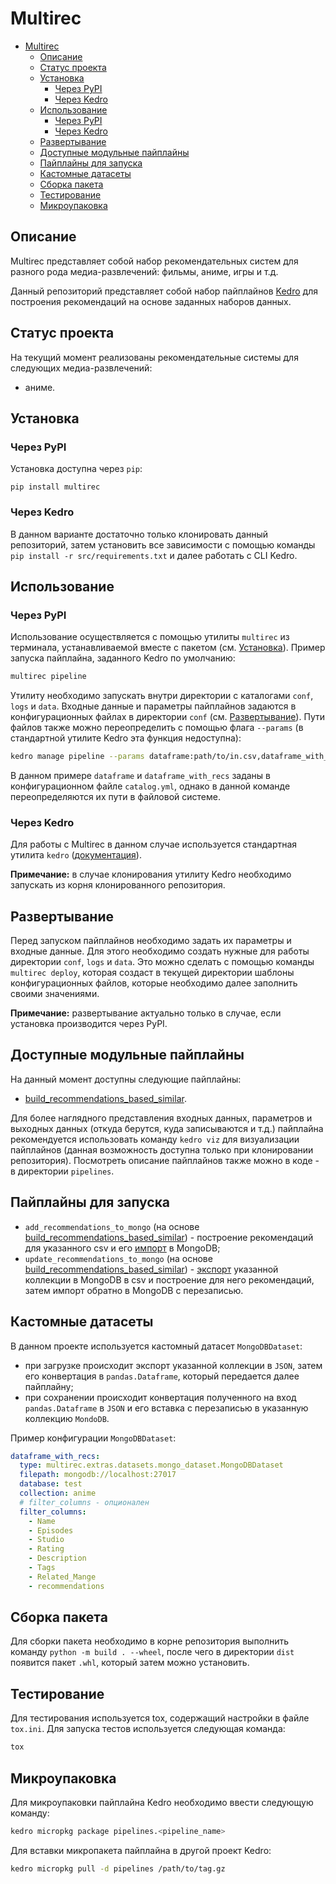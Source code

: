 # Multirec

- [Multirec](#multirec)
  - [Описание](#описание)
  - [Статус проекта](#статус-проекта)
  - [Установка](#установка)
    - [Через PyPI](#через-pypi)
    - [Через Kedro](#через-kedro)
  - [Использование](#использование)
    - [Через PyPI](#через-pypi-1)
    - [Через Kedro](#через-kedro-1)
  - [Развертывание](#развертывание)
  - [Доступные модульные пайплайны](#доступные-модульные-пайплайны)
  - [Пайплайны для запуска](#пайплайны-для-запуска)
  - [Кастомные датасеты](#кастомные-датасеты)
  - [Сборка пакета](#сборка-пакета)
  - [Тестирование](#тестирование)
  - [Микроупаковка](#микроупаковка)


## Описание

Multirec представляет собой набор рекомендательных систем для разного рода медиа-развлечений: фильмы, аниме, игры и т.д. 

Данный репозиторий представляет собой набор пайплайнов [Kedro](https://kedro.org/) для построения рекомендаций на основе заданных наборов данных.

## Статус проекта
На текущий момент реализованы рекомендательные системы для следующих медиа-развлечений:
- аниме.

## Установка

### Через PyPI
Установка доступна через `pip`:
```
pip install multirec
```

### Через Kedro

В данном варианте достаточно только клонировать данный репозиторий, затем установить все зависимости с помощью команды `pip install -r src/requirements.txt` и далее работать с CLI Kedro.

## Использование

### Через PyPI
Использование осуществляется с помощью утилиты `multirec` из терминала, устанавливаемой вместе с пакетом (см. [Установка](#через-pypi)). Пример запуска пайплайна, заданного Kedro по умолчанию:
```bash
multirec pipeline
```

Утилиту необходимо запускать внутри директории с каталогами `conf`, `logs` и `data`. Входные данные и параметры пайплайнов задаются в конфигурационных файлах в директории `conf` (см. [Развертывание](#развертывание)). Пути файлов также можно переопределить с помощью флага `--params` (в стандартной утилите Kedro эта функция недоступна):
```bash
kedro manage pipeline --params dataframe:path/to/in.csv,dataframe_with_recs:path/to/out.csv 
```

В данном примере `dataframe` и `dataframe_with_recs` заданы в конфигурационном файле `catalog.yml`, однако в данной команде переопределяются их пути в файловой системе.

### Через Kedro

Для работы с Multirec в данном случае используется стандартная утилита `kedro` ([документация](https://kedro.readthedocs.io/en/stable/development/commands_reference.html)).

**Примечание:** в случае клонирования утилиту Kedro необходимо запускать из корня клонированного репозитория.

## Развертывание

Перед запуском пайплайнов необходимо задать их параметры и входные данные. Для этого необходимо создать нужные для работы директории `conf`, `logs` и `data`. Это можно сделать с помощью команды `multirec deploy`, которая создаст в текущей директории шаблоны конфигурационных файлов, которые необходимо далее заполнить своими значениями.

**Примечание:** развертывание актуально только в случае, если установка производится через PyPI.

## Доступные модульные пайплайны

На данный момент доступны следующие пайплайны:
- [build_recommendations_based_similar](./src/multirec/pipelines/build_recommendations_based_similar/README.md).

Для более наглядного представления входных данных, параметров и выходных данных (откуда берутся, куда записываются и т.д.) пайплайна рекомендуется использовать команду `kedro viz` для визуализации пайплайнов (данная возможность доступна только при клонировании репозитория). Посмотреть описание пайплайнов также можно в коде - в директории `pipelines`.

## Пайплайны для запуска

- `add_recommendations_to_mongo` (на основе [build_recommendations_based_similar](./src/multirec/pipelines/build_recommendations_based_similar/README.md)) - построение рекомендаций для указанного csv и его [импорт](#кастомные-датасеты) в MongoDB;
- `update_recommendations_to_mongo` (на основе [build_recommendations_based_similar](./src/multirec/pipelines/build_recommendations_based_similar/README.md)) - [экспорт](#кастомные-датасеты) указанной коллекции в MongoDB в csv и построение для него рекомендаций, затем импорт обратно в MongoDB с перезаписью.

## Кастомные датасеты

В данном проекте используется кастомный датасет `MongoDBDataset`:
- при загрузке происходит экспорт указанной коллекции в `JSON`, затем его конвертация в `pandas.Dataframe`, который передается далее пайплайну;
- при сохранении происходит конвертация полученного на вход `pandas.Dataframe` в `JSON` и его вставка с перезаписью в указанную коллекцию `MondoDB`.

Пример конфигурации `MongoDBDataset`:
```yml
dataframe_with_recs:
  type: multirec.extras.datasets.mongo_dataset.MongoDBDataset
  filepath: mongodb://localhost:27017
  database: test
  collection: anime
  # filter_columns - опционален
  filter_columns:
    - Name
    - Episodes
    - Studio
    - Rating
    - Description
    - Tags
    - Related_Mange
    - recommendations
```

## Сборка пакета

Для сборки пакета необходимо в корне репозитория выполнить команду `python -m build . --wheel`, после чего в директории `dist` появится пакет `.whl`, который затем можно установить.

## Тестирование

Для тестирования используется tox, содержащий настройки в файле `tox.ini`. Для запуска тестов используется следующая команда:
```bash
tox
``` 

## Микроупаковка

Для микроупаковки пайплайна Kedro необходимо ввести следующую команду:
```bash
kedro micropkg package pipelines.<pipeline_name>
```

Для вставки микропакета пайплайна в другой проект Kedro:
```bash
kedro micropkg pull -d pipelines /path/to/tag.gz
```